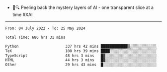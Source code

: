 - 🧅🔍 Peeling back the mystery layers of AI - one transparent slice at a time #XAI

---

<!--START_SECTION:waka-->

```txt
From: 04 July 2022 - To: 25 May 2024

Total Time: 686 hrs 31 mins

Python                     337 hrs 42 mins ████████████▒░░░░░░░░░░░░   49.19 %
TeX                        108 hrs 39 mins ████░░░░░░░░░░░░░░░░░░░░░   15.83 %
TypeScript                 48 hrs 3 mins   █▓░░░░░░░░░░░░░░░░░░░░░░░   07.00 %
HTML                       44 hrs 3 mins   █▓░░░░░░░░░░░░░░░░░░░░░░░   06.42 %
Other                      29 hrs 43 mins  █░░░░░░░░░░░░░░░░░░░░░░░░   04.33 %
```

<!--END_SECTION:waka-->
